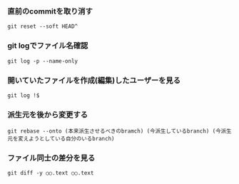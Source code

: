 ### 直前のcommitを取り消す
```
git reset --soft HEAD^
```
### git logでファイル名確認
```
git log -p --name-only
```
### 開いていたファイルを作成(編集)したユーザーを見る
```
git log !$
```
### 派生元を後から変更する
```
git rebase --onto (本来派生させるべきのbramch) (今派生しているbranch) (今派生元を変えようとしている自分のいるbranch)
```
### ファイル同士の差分を見る
```
git diff -y ○○.text ○○.text
```
### 
